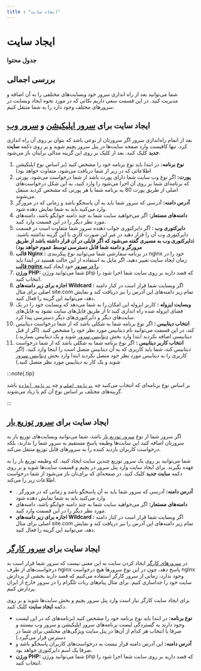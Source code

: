 ```yaml
---
title : "ایجاد سایت"
---
```


# ایجاد سایت

### جدول محتوا

## بررسی اجمالی

شما می‌توانید بعد از راه اندازی سرور خود وبسایت‌های مختلفی را به آن اضافه و مدیریت کنید. در این قسمت سعی داریم نکاتی که در مورد نحوه ایجاد وبسایت‌ در سرورهای مختلف وجود دارد را به شما منتقل کنیم.

## ایجاد سایت برای [سرور اپلیکیشن](/servers/types#سرور-اپلیکیشن) و [سرور وب](/servers/types#سرور-وب)

بعد از اتمام راه‌اندازی سرور اگر سرورتان از نوعی باشد که بتوان بر روی آن راه اندازی کرد، تنها کافیست وارد صفحه سایت‌ها در پنل سرور پچیم شوید و بر روی دکمه **سایت جدید** کلیک کنید. بعد از کلیک بر روی این گزینه مدالی برایتان باز می‌شود.

1. **نوع برنامه:** در ابتدا باید نوع برنامه خود را مشخص کنید (بر اساس نوع اپلیکیشن اطلاعاتی که در زیر از شما دریافت می‌شود، متفاوت خواهد بود)
2. **پورت:** اگر نوع وب سایت شما دارای پورت باشد از شما درخواست می‌شود، پورتی که برنامه‌ای شما بر روی آن اجرا می‌شود را وارد کنید، به این شکل درخواست‌های اصلی از طریق پورت 80 به برنامه شما با هر پورتی که مشخص کردید منتقل می‌شوند.
3. **آدرس دامنه:** آدرسی که سرور شما باید به آن پاسخگو باشد و زمانی که در مرورگر وارد می‌کنید باید به شما نمایش دهده شود.
4. **دامنه‌های مستعار:** اگر می‌خواهید سایت شما به چند دامنه جوابگو باشد، دامنه‌های مورد نظر دیگر را در این قسمت وارد کنید.
5. **دایرکتوری وب :** اگر دایرکتوری جواب دهنده سرور شما متفاوت است در قسمت دایرکتوری وب آن را قرار دهید در غیر این صورت کاری با این گزینه نداشته باشید. (**دایرکتوری وب به مسیری گفته می‌شود که اگر فایلی در آن قرار داشته باشد از طریق مرورگر و دامنه شما قابل دسترسی توسط عموم خواهد بود**)
6. **قالب Nginx :** در برنامه سفارشی شما می‌توانید نوع پیکربندی nginx خود را در زمان ایجاد سایت تغییر دهید، اگر مایل به استفاده از این حالت هستید در ابتدا باید [**قالب nginx را در سرور**](/servers/nginx-templates) خود ایجاد کنید.
7. **ورژن PHP:** شما می‌توانید ورژن php که قصد دارید بر روی سایت شما اجرا شود را انتخاب کنید.
8. **اجازه برای زیر دامنه‌های Wildcard :** اگر وبسایت شما قرار است در کنار دامنه اصلی برای مثال site.com تمام زیر دامنه‌های این آدرس را نیز دریافت کند و نمایش دهد، می‌توانید این گزینه را فعال کنید.
9. **وبسایت ایزوله :** کاربر ایزوله این امکان را به شما می‌دهد که وبسایت خود را در یک فضای ایزوله شده راه اندازی کنید تا از طریق فایل‌های سایت نشود به فایل‌های سایت‌های دیگر و دایرکتوری‌های دیگر دسترسی پیدا کرد.
10. **انتخاب دیتابیس :** اگر نوع برنامه شما به شکلی باشد که از شما درخواست دیتابیس کند، در این قسمت می‌توانید نام دیتابیس مورد نظر خود را مشخص کنید. (اگر از قبل دیتابیسی اضافه نکردید ابتدا وارد بخش [دیتابیس سرور](/servers/databases) شوید و یک دیتابیس بسازید.)
11. **انتخاب کاربر دیتابیس :** اگر نوع برنامه شما به شکلی باشد که از شما درخواست دیتابیس کند، شما باید کاربری که به آن دیتابیس متصل است را اینجا وارد کنید. (اگر کاربری را به دیتابیس مورد نظر خود متصل نکردید ابتدا وارد بخش [دیتابیس سرور](/servers/databases) شوید و یک کار به دیتابیس مورد نظر متصل کنید.)

:::note{.tip}

بر اساس نوع برنامه‌ای که انتخاب می‌کنید چه [`برنامه اصلی`](/sites/setup-site/project-types#برنامه-اصلی) و چه [`برنامه آماده`](/sites/setup-site/project-types#برنامههای-آماده) باشد گزینه‌های مختلف بر اساس نوع آن کم یا زیاد می‌شوند.

:::


## ایجاد سایت برای [سرور توزیع بار](/servers/types#سرور-توزیع-بار)

اگر سرور شما از نوع [سرور توزیع بار](/servers/types#سرور-توزیع-بار) باشد، شما می‌توانید وبسایت‌های توزیع بار به سرورتان اضافه کنید این سایت‌ها وظیفه پاسخ مستقیم به سرور شما را ندارند، بلکه درخواست کاربران بازدید کننده را به سرورهای قابل توزیع منتقل می‌کند.

شما می‌توانید بر روی یک سرور توزیع چندین سایت ایجاد کنید، که وظیفه توزیع بار را به عهده بگیرند. برای ایجاد سایت وارد پنل سرور در پچیم و قسمت سایت‌ها شوید و بر روی دکمه **سایت جدید** کلیک کنید. در صفحه‌ای که برای‌تان باز می‌شود از شما درخواست اطلاعات زیر را می‌‌کند.

- . **آدرس دامنه:** آدرسی که سرور شما باید به آن پاسخگو باشد و زمانی که در مرورگر وارد می‌کنید باید به شما نمایش دهده شود
- **دامنه‌های مستعار:** اگر می‌خواهید سایت شما به چند دامنه جوابگو باشد، دامنه‌های مورد نظر دیگر را در این قسمت وارد کنید.
- **اجازه برای زیر دامنه‌های Wildcard :** اگر وبسایت شما قرار است در کنار دامنه اصلی برای مثال site.com تمام زیر دامنه‌های این آدرس را نیز دریافت کند و نمایش دهد، می‌توانید این گزینه را فعال کنید.

## ایجاد سایت برای [سرور کارگر](/servers/types#سرور-کارگر)

در [سرورهای کارگر](/servers/types#سرور-کارگر) ایجاد کردن سایت به این معنی نیست که سرور شما قرار است به درخواست‌‌های از طرف nginx پاسخ دهد، چون در این نوع سرورها هیچ درخواست nginx وجود ندارد، زمانی از سرور کارگر استفاده می‌کنیم که قصد دارید بخشی از پردازش سایت خود را جداسازی کنیم. برای مثال پیام‌های ربات تلگرام را در سرور خارج از ایران پردازش کنیم.

برای ایجاد سایت کارگر نیاز است وارد پنل سرور پچیم و بخش سایت‌ها شوید و بر روی دکمه **ایجاد سایت** کلیک کنید.

- **نوع برنامه:** در ابتدا باید نوع برنامه خود را مشخص کنید (برنامه‌های که در این لیست وجود دارند به گستردگی لیست برنامه‌های سرور اپلیکیشن و سرور وب نیستند و صرفا با انتخاب هر کدام از آن‌ها در پنل سایت ویژگی‌های مختلفی برای شما در دسترس قرار می‌گیرد.)
- **آدرس دامنه:** این آدرس دامنه قرار نیست به درخواست‌های کاربران پاسخگو باشد و صرفا یک اسم دایرکتوری خواهد بود.
- **ورژن PHP:** شما می‌توانید ورژن php که قصد دارید بر روی سایت شما اجرا شود را انتخاب کنید.
